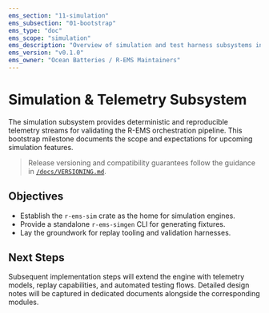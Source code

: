 ```yaml
---
ems_section: "11-simulation"
ems_subsection: "01-bootstrap"
ems_type: "doc"
ems_scope: "simulation"
ems_description: "Overview of simulation and test harness subsystems in R-EMS."
ems_version: "v0.1.0"
ems_owner: "Ocean Batteries / R-EMS Maintainers"
---
```


# Simulation & Telemetry Subsystem

The simulation subsystem provides deterministic and reproducible telemetry
streams for validating the R-EMS orchestration pipeline. This bootstrap
milestone documents the scope and expectations for upcoming simulation
features.

> Release versioning and compatibility guarantees follow the guidance in
> [`/docs/VERSIONING.md`](./VERSIONING.md).

## Objectives

- Establish the `r-ems-sim` crate as the home for simulation engines.
- Provide a standalone `r-ems-simgen` CLI for generating fixtures.
- Lay the groundwork for replay tooling and validation harnesses.

## Next Steps

Subsequent implementation steps will extend the engine with telemetry models,
replay capabilities, and automated testing flows. Detailed design notes will be
captured in dedicated documents alongside the corresponding modules.

